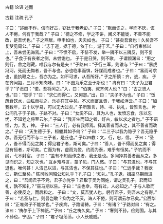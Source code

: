  
 古籍 论语 述而 
 
 
 
 
 
 古籍 注疏 
 孔子 
 

子曰：“述而不作，信而好古，窃比于我老彭。”
子曰：“默而识之，学而不厌，诲人不倦，何有于我哉？”
子曰：“德之不修，学之不讲，闻义不能徙，不善不能改，是吾忧也。”
子之燕居，申申如也，夭夭如也。
子曰：“甚矣吾衰也！久矣吾不复梦见周公。”
子曰：“志于道，据于德，依于仁，游于艺。”
子曰：“自行束修以上，吾未尝无诲焉。”
子曰：“不愤不启，不悱不发，举一隅不以三隅反，则不复也。”
子食于有丧者之侧，未尝饱也。
子于是日哭，则不歌。
子谓颜渊曰：“用之则行，舍之则藏，唯我与尔有是夫！”子路曰：“子行三军，则谁与？”子曰：“暴虎冯河，死而无悔者，吾不与也。必也临事而惧，好谋而成者也。”
子曰：“富而可求也，虽执鞭之士，吾亦为之。如不可求，从吾所好。”
子之所慎：齐，战，疾。
子在齐闻韶，三月不知肉味。曰：“不图为乐之至于斯也！”
冉有曰：“夫子为卫君乎？”子贡曰：“诺。吾将问之。”入，曰：“伯夷、叔齐何人也？”曰：“古之贤人也。”曰：“怨乎？”曰：“求仁而得仁，又何怨。”出，曰：“夫子不为也。”
子曰：“饭疏食饮水，曲肱而枕之，乐亦在其中矣。不义而富且贵，于我如浮云。”
子曰：“加我数年，五十以学易，可以无大过矣。”
子所雅言，诗、书、执礼，皆雅言也。
叶公问孔子于子路，子路不对。子曰：“女奚不曰，其为人也，发愤忘食，乐以忘忧，不知老之将至云尔。”
子曰：“我非生而知之者，好古，敏以求之者也。”
子不语怪，力，乱，神。
子曰：“三人行，必有我师焉。择其善者而从之，其不善者而改之。”
子曰：“天生德于予，桓魋其如予何？”
子曰：“二三子以我为隐乎？吾无隐乎尔。吾无行而不与二三子者，是丘也。”
子以四教：文，行，忠，信。
子曰：“圣人，吾不得而见之矣；得见君子者，斯可矣。”子曰：“善人，吾不得而见之矣；得见有恒者，斯可矣。亡而为有，虚而为盈，约而为泰，难乎有恒矣。”
子钓而不纲，弋不射宿。
子曰：“盖有不知而作之者，我无是也。多闻择其善者而从之，多见而识之，知之次也。”
互乡难与言，童子见，门人惑。子曰：“与其进也，不与其退也，唯何甚！人洁己以进，与其洁也，不保其往也。”
子曰：“仁远乎哉？我欲仁，斯仁至矣。”
陈司败问昭公知礼乎？孔子曰：“知礼。”孔子退，揖巫马期而进之，曰：“吾闻君子不党，君子亦党乎？君取于吴为同姓，谓之吴孔子。君而知礼，孰不知礼？”巫马期以告。子曰：“丘也幸，苟有过，人必知之。”
子与人歌而善，必使反之，而后和之。
子曰：“文，莫吾犹人也。躬行君子，则吾未之有得。”
子曰：“若圣与仁，则吾岂敢？抑为之不厌，诲人不倦，则可谓云尔已矣。”公西华曰：“正唯弟子不能学也。”
子疾病，子路请祷。子曰：“有诸？”子路对曰：“有之。诔曰：‘祷尔于上下神祇。’”子曰：“丘之祷久矣。”
子曰：“奢则不孙，俭则固。与其不孙也，宁固。”
子曰：“君子坦荡荡，小人长戚戚。”
